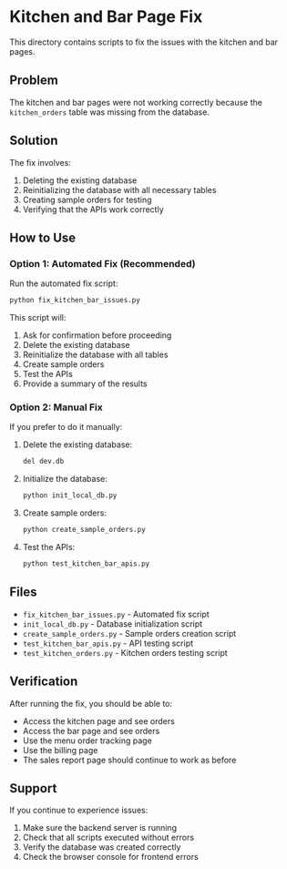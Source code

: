 # Kitchen and Bar Page Fix

This directory contains scripts to fix the issues with the kitchen and bar pages.

## Problem
The kitchen and bar pages were not working correctly because the `kitchen_orders` table was missing from the database.

## Solution
The fix involves:
1. Deleting the existing database
2. Reinitializing the database with all necessary tables
3. Creating sample orders for testing
4. Verifying that the APIs work correctly

## How to Use

### Option 1: Automated Fix (Recommended)
Run the automated fix script:
```bash
python fix_kitchen_bar_issues.py
```

This script will:
1. Ask for confirmation before proceeding
2. Delete the existing database
3. Reinitialize the database with all tables
4. Create sample orders
5. Test the APIs
6. Provide a summary of the results

### Option 2: Manual Fix
If you prefer to do it manually:

1. Delete the existing database:
   ```bash
   del dev.db
   ```

2. Initialize the database:
   ```bash
   python init_local_db.py
   ```

3. Create sample orders:
   ```bash
   python create_sample_orders.py
   ```

4. Test the APIs:
   ```bash
   python test_kitchen_bar_apis.py
   ```

## Files
- `fix_kitchen_bar_issues.py` - Automated fix script
- `init_local_db.py` - Database initialization script
- `create_sample_orders.py` - Sample orders creation script
- `test_kitchen_bar_apis.py` - API testing script
- `test_kitchen_orders.py` - Kitchen orders testing script

## Verification
After running the fix, you should be able to:
- Access the kitchen page and see orders
- Access the bar page and see orders
- Use the menu order tracking page
- Use the billing page
- The sales report page should continue to work as before

## Support
If you continue to experience issues:
1. Make sure the backend server is running
2. Check that all scripts executed without errors
3. Verify the database was created correctly
4. Check the browser console for frontend errors